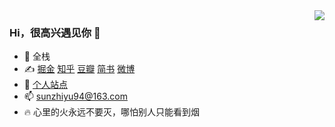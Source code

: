 <!--
**ZhiyuSun/ZhiyuSun** is a ✨ _special_ ✨ repository because its `README.md` (this file) appears on your GitHub profile.

### Hi there 👋

Here are some ideas to get you started:

- 🔭 I’m currently working on ...
- 🌱 I’m currently learning ...
- 👯 I’m looking to collaborate on ...
- 🤔 I’m looking for help with ...
- 💬 Ask me about ...
- 📫 How to reach me: ...
- 😄 Pronouns: ...
- ⚡ Fun fact: ...
-->

<img align="right" src="https://github-readme-stats.vercel.app/api?username=ZhiyuSun&show_icons=truee&theme=dark">


### Hi，很高兴遇见你 👋

- 🐶 全栈
- ✍ [掘金](https://juejin.cn/user/3456520289256013)   [知乎](https://www.zhihu.com/people/sunzhiyu)   [豆瓣](https://www.douban.com/people/72968470)   [简书](https://www.jianshu.com/u/b5b3764f8b99)   [微博](https://weibo.com/u/2294572882)
- 👦 [个人站点](https://zhiyusun.github.io)
- 📫 sunzhiyu94@163.com
- 🔥 心里的火永远不要灭，哪怕别人只能看到烟
